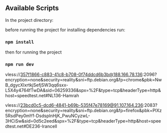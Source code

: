 ## Available Scripts

In the project directory:

before running the project for installing dependencies run:

### `npm install`
 
then for running the project

### `npm run dev`


vless://357f1866-c883-41c8-b708-0f74ddcd6b3b@188.166.78.136:2096?encryption=none&security=reality&sni=ftp.debian.org&fp=chrome&pbk=NwB_dgycXIxrtkjSefjSW3qq6sxx-L5X4y4764fTwDA&sid=06259336&spx=%2F&type=tcp&headerType=http&host=speedtest.net#NL136-Hamrah


vless://23bcd0c5-dcd6-4841-b69b-535f47e78169@91.107.164.236:2083?encryption=none&security=reality&sni=ftp.debian.org&fp=firefox&pbk=PlXz5RsdPey0mYf-DsdsplnHjK_PwuNCyzwL-3HCiSw&sid=0d5c2eed&spx=%2F&type=tcp&headerType=http&host=speedtest.net#DE236-Irancell







